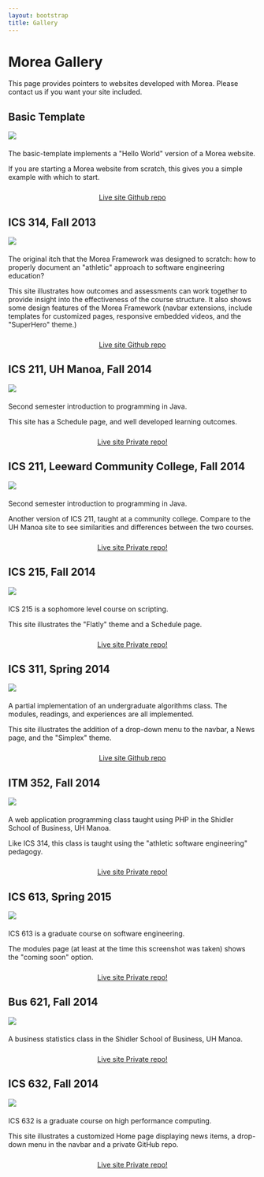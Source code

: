 ```yaml
---
layout: bootstrap
title: Gallery
---
```


<div class="container">
<h1>Morea Gallery</h1>

<p>This page provides pointers to websites developed with Morea.  Please contact us if you want your site included.</p>
</div>

<div class="gray-background">
<div class="container">
<h2>Basic Template</h2>
<div class="row">
  <div class="col-sm-6">
    <img src="images/basic-template-modules-page.png" class="img-responsive">
  </div>
  <div class="col-sm-6">
   <p style="margin-top: 20px">
   The basic-template implements a "Hello World" version of a Morea website.
   </p>
   <p>
   If you are starting a Morea website from scratch, this gives you a simple example with which to start.
   </p>
   <p style="text-align: center; padding-top: 10px">
     <a href="http://morea-framework.github.io/basic-template/" class="btn btn-primary btn-md" role="button">Live site <span class="glyphicon glyphicon-chevron-right"></span> </a>
     <a href="https://github.com/morea-framework/basic-template" class="btn btn-primary btn-md" role="button">Github repo <span class="glyphicon glyphicon-chevron-right"></span> </a>
   </p>
  </div>
</div>
</div>
</div>

<div class="white-background">
<div class="container">
<h2>ICS 314, Fall 2013</h2>
<div class="row">
  <div class="col-sm-6">
    <img src="images/ics314f13-modules-page.png" class="img-responsive">
  </div>
  <div class="col-sm-6">
   <p style="margin-top: 20px">
   The original itch that the Morea Framework was designed to scratch: how to properly document
    an "athletic" approach to software engineering education?</p>
   <p>
   This site illustrates how outcomes and assessments can work together to provide insight into the
   effectiveness of the course structure.  It also shows some design features of the Morea Framework
   (navbar extensions, include templates for customized pages, responsive embedded videos, and the
   "SuperHero" theme.)
   </p>
   <p style="text-align: center; padding-top: 10px">
     <a href="http://philipmjohnson.github.io/ics314f13/" class="btn btn-primary btn-md" role="button">Live site <span class="glyphicon glyphicon-chevron-right"></span> </a>
     <a href="https://github.com/philipmjohnson/ics314f13" class="btn btn-primary btn-md" role="button">Github repo <span class="glyphicon glyphicon-chevron-right"></span> </a>
   </p>
  </div>
</div>
</div>
</div>



<div class="gray-background">
<div class="container">
<h2>ICS 211, UH Manoa, Fall 2014</h2>
<div class="row">
  <div class="col-sm-6">
    <img src="images/ics211f14-modules.png" class="img-responsive">
  </div>
  <div class="col-sm-6">
   <p style="margin-top: 20px">
      Second semester introduction to programming in Java. </p>
   <p>
   This site has a Schedule page, and well developed learning outcomes. 
   </p>
   <p style="text-align: center; padding-top: 10px">
     <a href="http://cammoore.github.io/ics211f14/" class="btn btn-primary btn-md" role="button">Live site <span class="glyphicon glyphicon-chevron-right"></span> </a>
     <a href="#" class="btn btn-default btn-md" role="button">Private repo!</a>
   </p>
  </div>
</div>
</div>
</div>

<div class="white-background">
<div class="container">
<h2>ICS 211, Leeward Community College, Fall 2014</h2>
<div class="row">
  <div class="col-sm-6">
    <img src="images/ics211f14-lcc-modules.png" class="img-responsive">
  </div>
  <div class="col-sm-6">
   <p style="margin-top: 20px">
      Second semester introduction to programming in Java. </p>
   <p>
   Another version of ICS 211, taught at a community college.  Compare to the UH Manoa site to see 
   similarities and differences between the two courses. 
   </p>
   <p style="text-align: center; padding-top: 10px">
     <a href="http://billlymacc.github.io/ics211-fall2014/" class="btn btn-primary btn-md" role="button">Live site <span class="glyphicon glyphicon-chevron-right"></span> </a>
     <a href="#" class="btn btn-default btn-md" role="button">Private repo!</a>
   </p>
  </div>
</div>
</div>
</div>

<div class="gray-background">
<div class="container">
<h2>ICS 215, Fall 2014</h2>
<div class="row">
  <div class="col-sm-6">
    <img src="images/ics215f14-modules.png" class="img-responsive">
  </div>
  <div class="col-sm-6">
   <p style="margin-top: 20px">
   ICS 215 is a sophomore level course on scripting.</p>
   <p>
   This site illustrates the "Flatly" theme and a Schedule page.  
   </p>
   <p style="text-align: center; padding-top: 10px">
     <a href="http://cammoore.github.io/ics215f14/" class="btn btn-primary btn-md" role="button">Live site <span class="glyphicon glyphicon-chevron-right"></span> </a>
     <a href="#" class="btn btn-default btn-md" role="button">Private repo!</a>
   </p>
  </div>
</div>
</div>
</div>

<div class="white-background">
<div class="container">
<h2>ICS 311, Spring 2014</h2>
<div class="row">
  <div class="col-sm-6">
    <img src="images/ics311s14-modules-page.png" class="img-responsive">
  </div>
  <div class="col-sm-6">
   <p style="margin-top: 20px">
   A partial implementation of an undergraduate algorithms class.
   The modules, readings, and experiences are all implemented. </p>
   <p>
   This site illustrates the addition of a drop-down menu to the navbar, a News page, and the "Simplex" theme. 
   </p>
   <p style="text-align: center; padding-top: 10px">
     <a href="http://philipmjohnson.github.io/ics311s14/" class="btn btn-primary btn-md" role="button">Live site <span class="glyphicon glyphicon-chevron-right"></span> </a>
     <a href="https://github.com/philipmjohnson/ics311s14" class="btn btn-primary btn-md" role="button">Github repo <span class="glyphicon glyphicon-chevron-right"></span> </a>
   </p>
  </div>
</div>
</div>
</div>

<div class="gray-background">
<div class="container">
<h2>ITM 352, Fall 2014</h2>
<div class="row">
  <div class="col-sm-6">
    <img src="images/itm352-modules.png" class="img-responsive">
  </div>
  <div class="col-sm-6">
   <p style="margin-top: 20px">
   A web application programming class taught using PHP in the Shidler School of Business, UH Manoa. </p>
   <p>
   Like ICS 314, this class is taught using the "athletic software engineering" pedagogy.
   </p>
   <p style="text-align: center; padding-top: 10px">
     <a href="http://dport96.github.io/ITM352" class="btn btn-primary btn-md" role="button">Live site <span class="glyphicon glyphicon-chevron-right"></span> </a>
     <a href="#" class="btn btn-default btn-md" role="button">Private repo!</a>
   </p>
  </div>
</div>
</div>
</div>

<div class="white-background">
<div class="container">
<h2>ICS 613, Spring 2015</h2>
<div class="row">
  <div class="col-sm-6">
    <img src="images/ics613s15-modules.png" class="img-responsive">
  </div>
  <div class="col-sm-6">
   <p style="margin-top: 20px">
   ICS 613 is a graduate course on software engineering.  </p>
   <p>
   The modules page (at least at the time this screenshot was taken) shows the "coming soon" option.
   </p>
   <p style="text-align: center; padding-top: 10px">
     <a href="http://philipmjohnson.github.io/ics613s15/" class="btn btn-primary btn-md" role="button">Live site <span class="glyphicon glyphicon-chevron-right"></span> </a>
     <a href="#" class="btn btn-default btn-md" role="button">Private repo!</a>
   </p>
  </div>
</div>
</div>
</div>

<div class="gray-background">
<div class="container">
<h2>Bus 621, Fall 2014</h2>
<div class="row">
  <div class="col-sm-6">
    <img src="images/bus621-modules.png" class="img-responsive">
  </div>
  <div class="col-sm-6">
   <p style="margin-top: 20px">
   A business statistics class in the Shidler School of Business, UH Manoa. </p>
   <p>
   
   </p>
   <p style="text-align: center; padding-top: 10px">
     <a href="http://dport96.github.io/BUS621-DLEMBA-F14/" class="btn btn-primary btn-md" role="button">Live site <span class="glyphicon glyphicon-chevron-right"></span> </a>
     <a href="#" class="btn btn-default btn-md" role="button">Private repo!</a>
   </p>
  </div>
</div>
</div>
</div>


<div class="white-background">
<div class="container">
<h2>ICS 632, Fall 2014</h2>
<div class="row">
  <div class="col-sm-6">
    <img src="images/ics632f14-home.png" class="img-responsive">
  </div>
  <div class="col-sm-6">
   <p style="margin-top: 20px">
   ICS 632 is a graduate course on high performance computing.  </p>
   <p>
   This site illustrates a customized Home page displaying news items, a drop-down menu in the navbar and a 
   private GitHub repo. 
   </p>
   <p style="text-align: center; padding-top: 10px">
     <a href="http://henricasanova.github.io/ics632_fall2014/" class="btn btn-primary btn-md" role="button">Live site <span class="glyphicon glyphicon-chevron-right"></span> </a>
     <a href="#" class="btn btn-default btn-md" role="button">Private repo!</a>
   </p>
  </div>
</div>
</div>
</div>






</div>
